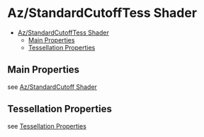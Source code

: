 # Az/StandardCutoffTess Shader

- [Az/StandardCutoffTess Shader](#azstandardcutofftess-shader)
  - [Main Properties](#main-properties)
  - [Tessellation Properties](#tessellation-properties)


## Main Properties
see [Az/StandardCutoff Shader](az_standard_cutoff_shader.md)

## Tessellation Properties
see [Tessellation Properties](tessellation_properties.md)